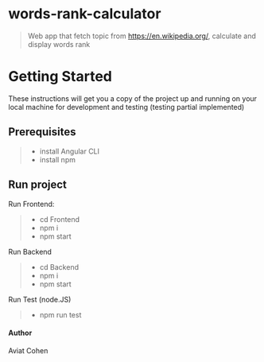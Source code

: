 # words-rank-calculator
> Web app that fetch topic from https://en.wikipedia.org/, calculate and display words rank
>
# Getting Started
These instructions will get you a copy of the project up and running on your local machine for development and testing (testing partial implemented)

## Prerequisites
> - install Angular CLI
> - install npm 
## Run project
Run Frontend:
> - cd Frontend
> - npm i
> - npm start

Run Backend
> - cd Backend
> - npm i
> - npm start

Run Test (node.JS)
> - npm run test

#### Author
Aviat Cohen